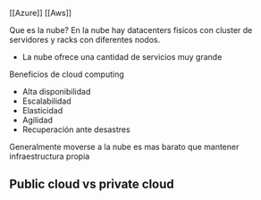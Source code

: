 [[Azure]]
[[Aws]]

Que es la nube?
En la nube hay datacenters fisicos con cluster de servidores y racks con diferentes nodos.
- La nube ofrece una cantidad de servicios muy grande

Beneficios de cloud computing
- Alta disponibilidad
- Escalabilidad
- Elasticidad
- Agilidad
- Recuperación ante desastres

Generalmente moverse a la nube es mas barato que mantener infraestructura propia

## Public cloud vs private cloud
